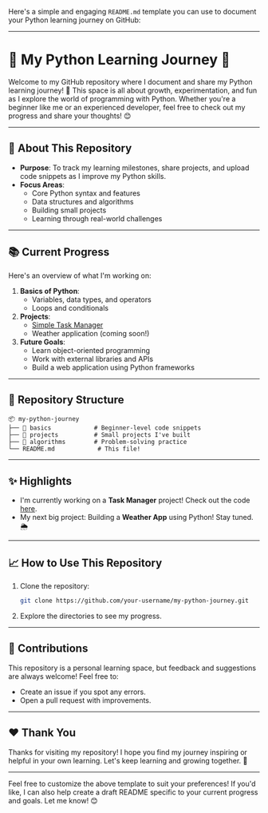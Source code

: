 Here's a simple and engaging `README.md` template you can use to document your Python learning journey on GitHub:

---

# 🚀 My Python Learning Journey 🐍

Welcome to my GitHub repository where I document and share my Python learning journey! 🎉 This space is all about growth, experimentation, and fun as I explore the world of programming with Python. Whether you're a beginner like me or an experienced developer, feel free to check out my progress and share your thoughts! 😊

---

## 🌟 About This Repository
- **Purpose**: To track my learning milestones, share projects, and upload code snippets as I improve my Python skills.
- **Focus Areas**:
  - Core Python syntax and features
  - Data structures and algorithms
  - Building small projects
  - Learning through real-world challenges

---

## 📚 Current Progress
Here's an overview of what I'm working on:
1. **Basics of Python**:
   - Variables, data types, and operators
   - Loops and conditionals
2. **Projects**:
   - [Simple Task Manager](path-to-code)
   - Weather application (coming soon!)
3. **Future Goals**:
   - Learn object-oriented programming
   - Work with external libraries and APIs
   - Build a web application using Python frameworks

---

## 📂 Repository Structure
```
📦 my-python-journey
├── 📁 basics            # Beginner-level code snippets
├── 📁 projects          # Small projects I've built
├── 📁 algorithms        # Problem-solving practice
└── README.md            # This file!
```

---

## ✨ Highlights
- I'm currently working on a **Task Manager** project! Check out the code [here](path-to-task-manager).
- My next big project: Building a **Weather App** using Python! Stay tuned. 🌦️

---

## 📈 How to Use This Repository
1. Clone the repository:
   ```bash
   git clone https://github.com/your-username/my-python-journey.git
   ```
2. Explore the directories to see my progress.

---

## 🤝 Contributions
This repository is a personal learning space, but feedback and suggestions are always welcome! Feel free to:
- Create an issue if you spot any errors.
- Open a pull request with improvements.

---

## ❤️ Thank You
Thanks for visiting my repository! I hope you find my journey inspiring or helpful in your own learning. Let's keep learning and growing together. 🌟

---

Feel free to customize the above template to suit your preferences! If you'd like, I can also help create a draft README specific to your current progress and goals. Let me know! 😊
